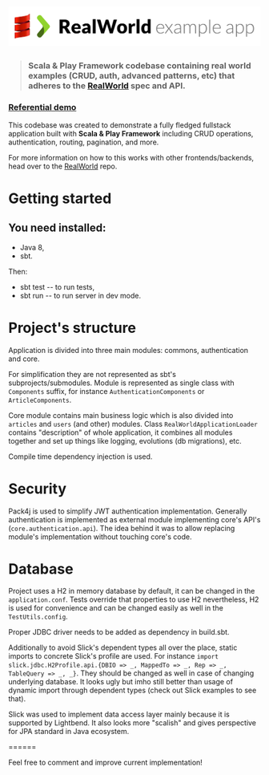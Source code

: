 # ![RealWorld Example App using Scala and Play Framework](logo.png)

> ### Scala & Play Framework codebase containing real world examples (CRUD, auth, advanced patterns, etc) that adheres to the [RealWorld](https://github.com/gothinkster/realworld) spec and API.

### [Referential demo](https://react-redux.realworld.io/)

This codebase was created to demonstrate a fully fledged fullstack application built with **Scala & Play Framework** including CRUD operations, authentication, routing, pagination, and more.

For more information on how to this works with other frontends/backends, head over to the [RealWorld](https://github.com/gothinkster/realworld) repo.

# Getting started

## You need installed:
 * Java 8,
 * sbt.

Then:
 * sbt test -- to run tests,
 * sbt run -- to run server in dev mode.

# Project's structure

Application is divided into three main modules: commons, authentication and core.

For simplification they are not represented as sbt's subprojects/submodules. Module is represented as single class with `Components` suffix,
for instance `AuthenticationComponents` or `ArticleComponents`.

Core module contains main business logic which is also divided into `articles` and `users` (and other) modules.
Class `RealWorldApplicationLoader` contains "description" of whole application, it combines all modules together and set up
things like logging, evolutions (db migrations), etc.

Compile time dependency injection is used.

# Security

Pack4j is used to simplify JWT authentication implementation. Generally authentication is implemented as external module implementing
core's API's (`core.authentication.api`). The idea behind it was to allow replacing module's implementation without touching core's code.

# Database

Project uses a H2 in memory database by default, it can be changed in the `application.conf`.
Tests override that properties to use H2 nevertheless, H2 is used for convenience and can be changed easily as well in the `TestUtils.config`.

Proper JDBC driver needs to be added as dependency in build.sbt.

Additionally to avoid Slick's dependent types all over the place, static imports to concrete Slick's profile are used.
For instance `import slick.jdbc.H2Profile.api.{DBIO => _, MappedTo => _, Rep => _, TableQuery => _, _}`. They should be changed as well in case of changing underlying database. It looks ugly but imho still better than usage of
dynamic import through dependent types (check out Slick examples to see that).

Slick was used to implement data access layer mainly because it is supported by Lightbend. It also looks more "scalish"
and gives perspective for JPA standard in Java ecosystem.

======

Feel free to comment and improve current implementation!

